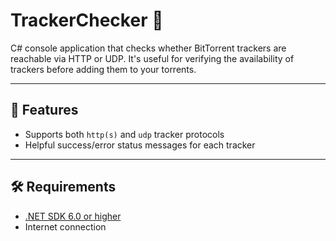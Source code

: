 # TrackerChecker 🎯

C# console application that checks whether BitTorrent trackers are reachable via HTTP or UDP. It's useful for verifying the availability of trackers before adding them to your torrents.

---

## 🔧 Features

- Supports both `http(s)` and `udp` tracker protocols
- Helpful success/error status messages for each tracker

---

## 🛠 Requirements

- [.NET SDK 6.0 or higher](https://dotnet.microsoft.com/download)
- Internet connection
